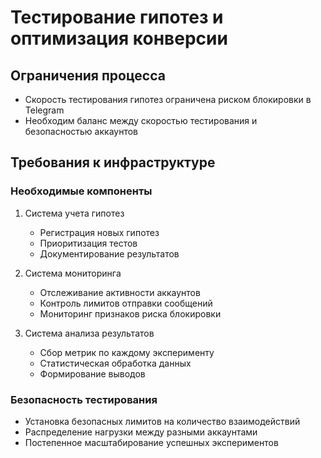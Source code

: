 # Тестирование гипотез и оптимизация конверсии

## Ограничения процесса
- Скорость тестирования гипотез ограничена риском блокировки в Telegram
- Необходим баланс между скоростью тестирования и безопасностью аккаунтов

## Требования к инфраструктуре

### Необходимые компоненты
1. Система учета гипотез
   - Регистрация новых гипотез
   - Приоритизация тестов
   - Документирование результатов

2. Система мониторинга
   - Отслеживание активности аккаунтов
   - Контроль лимитов отправки сообщений
   - Мониторинг признаков риска блокировки

3. Система анализа результатов
   - Сбор метрик по каждому эксперименту
   - Статистическая обработка данных
   - Формирование выводов

### Безопасность тестирования
- Установка безопасных лимитов на количество взаимодействий
- Распределение нагрузки между разными аккаунтами
- Постепенное масштабирование успешных экспериментов
